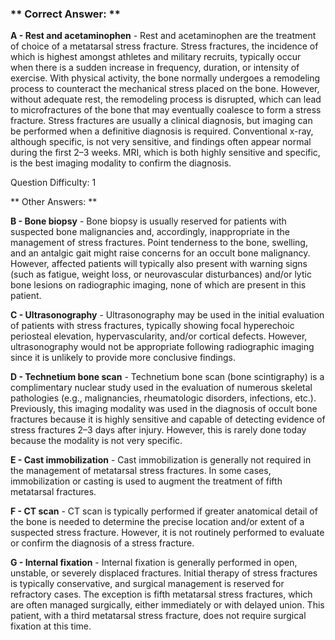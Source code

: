 ### ** Correct Answer: **

**A - Rest and acetaminophen** - Rest and acetaminophen are the treatment of choice of a metatarsal stress fracture. Stress fractures, the incidence of which is highest amongst athletes and military recruits, typically occur when there is a sudden increase in frequency, duration, or intensity of exercise. With physical activity, the bone normally undergoes a remodeling process to counteract the mechanical stress placed on the bone. However, without adequate rest, the remodeling process is disrupted, which can lead to microfractures of the bone that may eventually coalesce to form a stress fracture. Stress fractures are usually a clinical diagnosis, but imaging can be performed when a definitive diagnosis is required. Conventional x-ray, although specific, is not very sensitive, and findings often appear normal during the first 2–3 weeks. MRI, which is both highly sensitive and specific, is the best imaging modality to confirm the diagnosis.

Question Difficulty: 1

** Other Answers: **

**B - Bone biopsy** - Bone biopsy is usually reserved for patients with suspected bone malignancies and, accordingly, inappropriate in the management of stress fractures. Point tenderness to the bone, swelling, and an antalgic gait might raise concerns for an occult bone malignancy. However, affected patients will typically also present with warning signs (such as fatigue, weight loss, or neurovascular disturbances) and/or lytic bone lesions on radiographic imaging, none of which are present in this patient.

**C - Ultrasonography** - Ultrasonography may be used in the initial evaluation of patients with stress fractures, typically showing focal hyperechoic periosteal elevation, hypervascularity, and/or cortical defects. However, ultrasonography would not be appropriate following radiographic imaging since it is unlikely to provide more conclusive findings.

**D - Technetium bone scan** - Technetium bone scan (bone scintigraphy) is a complimentary nuclear study used in the evaluation of numerous skeletal pathologies (e.g., malignancies, rheumatologic disorders, infections, etc.). Previously, this imaging modality was used in the diagnosis of occult bone fractures because it is highly sensitive and capable of detecting evidence of stress fractures 2–3 days after injury. However, this is rarely done today because the modality is not very specific.

**E - Cast immobilization** - Cast immobilization is generally not required in the management of metatarsal stress fractures. In some cases, immobilization or casting is used to augment the treatment of fifth metatarsal fractures.

**F - CT scan** - CT scan is typically performed if greater anatomical detail of the bone is needed to determine the precise location and/or extent of a suspected stress fracture. However, it is not routinely performed to evaluate or confirm the diagnosis of a stress fracture.

**G - Internal fixation** - Internal fixation is generally performed in open, unstable, or severely displaced fractures. Initial therapy of stress fractures is typically conservative, and surgical management is reserved for refractory cases. The exception is fifth metatarsal stress fractures, which are often managed surgically, either immediately or with delayed union. This patient, with a third metatarsal stress fracture, does not require surgical fixation at this time.

